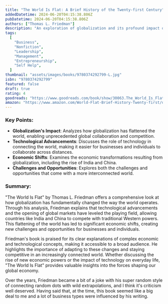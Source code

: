 ```yaml
---
title: "The World Is Flat: A Brief History of the Twenty-first Century"
addedDatetime: 2024-06-20T04:15:38.806Z
pubDatetime: 2024-06-20T04:15:38.806Z
authors: ["Thomas L. Friedman"]
description: "An exploration of globalization and its profound impact on the world economy and society."
tags:
  [
    "Business",
    "Nonfiction",
    "Leadership",
    "Management",
    "Entrepreneurship",
    "Self Help",
  ]
thumbnail: "assets/images/books/9780374292799-L.jpg"
isbn: "9780374292799"
featured: false
draft: true
rating: 4
goodreads: "https://www.goodreads.com/book/show/30063.The_World_Is_Flat"
amazon: "https://www.amazon.com/World-Flat-Brief-History-Twenty-first/dp/0374292795/"
---
```


### Key Points:

- **Globalization's Impact**: Analyzes how globalization has flattened the world, enabling unprecedented global collaboration and competition.
- **Technological Advancements**: Discusses the role of technology in connecting the world, making it easier for businesses and individuals to collaborate across distances.
- **Economic Shifts**: Examines the economic transformations resulting from globalization, including the rise of India and China.
- **Challenges and Opportunities**: Explores both the challenges and opportunities that come with a more interconnected world.

### Summary:

"The World Is Flat" by Thomas L. Friedman offers a comprehensive look at how globalization has fundamentally changed the way the world operates. Through his analysis, Friedman explains that technological advancements and the opening of global markets have leveled the playing field, allowing countries like India and China to compete with traditional Western powers. This flattening of the world has led to significant economic shifts, creating new challenges and opportunities for businesses and individuals.

Friedman's book is praised for its clear explanations of complex economic and technological concepts, making it accessible to a broad audience. He highlights the importance of adapting to these changes and staying competitive in an increasingly connected world. Whether discussing the rise of new economic powers or the impact of technology on everyday life, "The World Is Flat" provides valuable insights into the forces shaping our global economy.

Over the years, Friedman became a bit of a joke with his super random style of connecting random dots with wild extrapolations, and I think it's criticism well deserved. Having said that, at the time, this book seemed like a big deal to me and a lot of business types were influenced by his writing.
